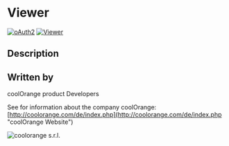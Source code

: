 # Viewer

[![oAuth2](https://img.shields.io/badge/oAuth2-v1-green.svg)](http://developer-autodesk.github.io/)
[![Viewer](https://img.shields.io/badge/Forge%20Viewer-v2.10-green.svg)](http://developer-autodesk.github.io/)


## Description


## Written by
coolOrange product Developers

See for information about the company coolOrange: [http://coolorange.com/de/index.php](http://coolorange.com/de/index.php "coolOrange Website")

![coolorange s.r.l.](http://coolorange.com/_layout/images/logo.png)